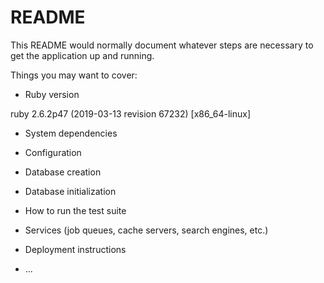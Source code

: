 # README

This README would normally document whatever steps are necessary to get the
application up and running.

Things you may want to cover:

* Ruby version

ruby 2.6.2p47 (2019-03-13 revision 67232) [x86_64-linux]
* System dependencies

* Configuration

* Database creation

* Database initialization

* How to run the test suite

* Services (job queues, cache servers, search engines, etc.)

* Deployment instructions

* ...
